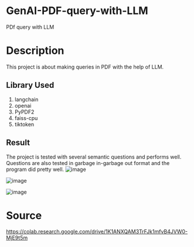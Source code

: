 # GenAI-PDF-query-with-LLM
PDf query with LLM

# Description

This project is about making queries in PDF with the help of LLM. 

## Library Used
1. langchain
2. openai
3. PyPDF2
4. faiss-cpu
5. tiktoken

## Result
The project is tested with several semantic questions and performs well. Questions are also tested in garbage in-garbage out format and the program did pretty well.
![image](https://github.com/sehtab/Gen-AI---PDF-query-with-LLM/assets/70243598/f8ec7ce3-e3d1-4adf-8c2a-2dd913323015)

![image](https://github.com/sehtab/Gen-AI---PDF-query-with-LLM/assets/70243598/24bb3fd7-600c-4df3-9c8e-266a21ab4fac)

![image](https://github.com/sehtab/Gen-AI---PDF-query-with-LLM/assets/70243598/1b833901-d464-4f0a-8aa8-bf80bed3e7c6)

# Source
https://colab.research.google.com/drive/1K1ANXQAM3TrFJk1mfvB4JVW0-MjE9t5m 






